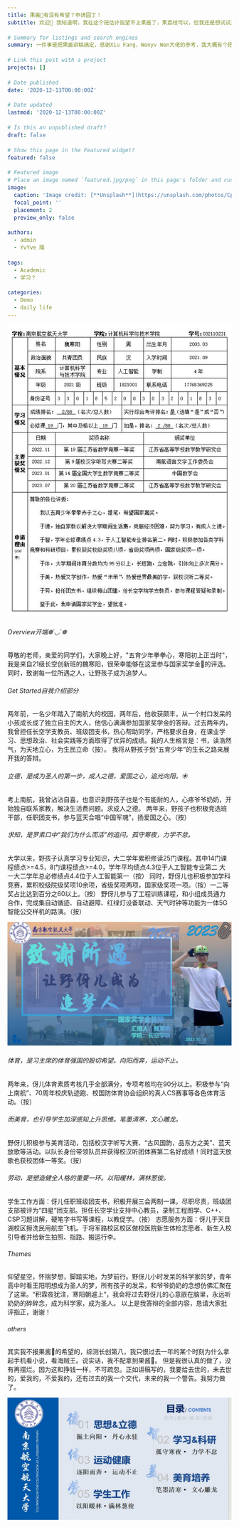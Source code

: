 ```yaml
---
title: 果酱🧃有没有希望？申请园丁！
subtitle: 欢迎👋 我知道啊，我在这个班估计指望不上果酱了，果荔枝可以，但我还是想试试果酱，毕竟我想如此骄傲的站在各个评委的目光中告诉过去和未来的自己，你是一个迎难而上的人，果酱和果荔枝不可以一起申请。我又申请了一个园丁荔枝。果酱，还是看看自己和大佬的差距吧！

# Summary for listings and search engines
summary: 一件事是把果酱讲稿搞定，感谢Xiu Fang，Wenyv Wen大佬的参考，我大概有个把握了，把我的经历讲的有故事感呗。我的故事适合讲一个野孩子受各位园丁的栽培，和他倔强的性格慢慢生长的故事。嘿嘿嘿。

# Link this post with a project
projects: []

# Date published
date: '2020-12-13T00:00:00Z'

# Date updated
lastmod: '2020-12-13T00:00:00Z'

# Is this an unpublished draft?
draft: false

# Show this page in the Featured widget?
featured: false

# Featured image
# Place an image named `featured.jpg/png` in this page's folder and customize its options here.
image:
  caption: 'Image credit: [**Unsplash**](https://unsplash.com/photos/CpkOjOcXdUY)'
  focal_point: ''
  placement: 2
  preview_only: false

authors:
  - admin
  - YvYve 陽

tags:
  - Academic
  - 学习？

categories:
  - Demo
  - daily life
---
```



![](featured.jpg)

###### Overview开端❁´◡`❁

尊敬的老师，亲爱的同学们，大家晚上好，"五育少年拳拳心，寒阳初上正当时"，我是来自21级长空创新班的魏寒阳，很荣幸能够在这里参与国家奖学金🧃的评选。同时，致谢每一位所遇之人，让野孩子成为追梦人。
###### Get Started自我介绍部分
两年前，一名少年踏入了南航大的校园，两年后，他收获颇丰，从一个村口发呆的小孩成长成了独立自主的大人，他信心满满参加国家奖学金的答辩。过去两年内，我曾担任长空学支教员、班级团支书，热心帮助同学，严格要求自身，在课业学习、思想政治、社会实践等方面取得了优异的成绩。我的人生格言是：书，读浩然气，为天地立心，为生民立命（按）。
我将从野孩子到“五育少年”的生长之路来展开我的答辩。

###### 立德，是成为圣人的第一步，成人之德，爱国之心，追光向阳。☀️
考上南航，我曾沾沾自喜，也意识到野孩子也是个有能耐的人，心疼爷爷奶奶，开始独自联系家教，解决生活费问题。求成人之德。
两年来，野孩子也积极竞选班干部，任职团支书，参与蓝天合唱“中国军魂”，扬爱国之心。（按）

###### 求知，是罗素口中“我们为什么而活”的追问。孤守寒夜，力学不怠。

大学以来，野孩子认真学习专业知识，大二学年累积修读25门课程。其中14门课程绩点>=4.5，8门课程绩点>=4.0，学年平均绩点4.3位于人工智能专业第二
大一大二学年总必修绩点4.4位于人工智能第一（按）
同时，野伢儿也积极参加学科竞赛，累积校级院级奖项10余项，省级奖项两项，国家级奖项一项。（按）一二等奖占比达到百分之60以上。（按）
野伢儿参与了工程训练课程，和小组成员通力合作，完成集自动循迹、自动避障、红绿灯设备联动、天气时钟等功能为一体5G智能公交样机的路演。（按）

![](2.jpg)

###### 体育，是习主席的体育强国的殷切希望。向阳而奔，运动不止。
两年来，伢儿体育素质考核几乎全部满分，专项考核均在90分以上。积极参与“向上南航”、70周年校庆轨迹跑、校国防体育协会组织的真人CS赛事等各色体育活动。（按）
###### 而美育，也引导学生加深感知上升思维。笔墨清寒，文心雕龙。
野伢儿积极参与美育活动，包括校汉字听写大赛、“古风国韵，品东方之美”、蓝天放歌等活动。以队长身份带领队员并获得校汉听团体赛第二名好成绩！同时蓝天放歌也获校团体一等奖。（按）
###### 劳动，是塑造健全人格的重要一环。以阳暖林，满林葱俊。
学生工作方面：伢儿任职班级团支书，积极开展三会两制一课，尽职尽责，班级团支部被评为“四星”团支部。担任长空学业支持中心教员，录制工程图学、C++、CSP习题讲解，硬笔字书写等课程，以教促学。（按）
志愿服务方面：伢儿于天目湖校区擦洗民用航空飞机。于将军路校区校区做校医院新生体检志愿者、新生入校引导者并给新生拍照、指路、搬运行李。

###### Themes
仰望星空，怀揣梦想，脚踏实地，为梦前行。野伢儿小时发呆的科学家的梦，青年高中时看王阳明想成为圣人的梦，所有孩子的发呆，和爷爷奶奶的念想仿佛汇聚在了这里。“积霖夜犹注，寒阳朝遽上”，我会将过去野伢儿的心意嵌在脑里，永远听奶奶的碎碎念，成为科学家，成为圣人。
以上是我答辩的全部内容，恳请大家批评指正，谢谢！

###### others
其实我不报果酱🧃的希望的，综测长创第八，我只恨过去一年的某个时刻为什么拿起手机看小说，看海贼王。说实话，我不配拿到果酱🧃。
但是我很认真的做了，没有再摆烂。因为这和挣钱一样，不可疏忽。正如讲稿写的，我要给去世的，未去世的，爱我的，不爱我的，还有过去的我一个交代，未来的我一个警告。我努力做了。

![](1.jpg)
